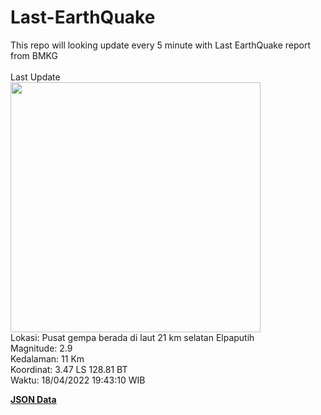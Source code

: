 # Last-EarthQuake
This repo will looking update every 5 minute with Last EarthQuake report from BMKG
<br>
<br>
Last Update
<br>
<img src="https://ews.bmkg.go.id/TEWS/data/20220418194310.mmi.jpg" width="400"/>
<br>
Lokasi: Pusat gempa berada di laut 21 km selatan Elpaputih <br>
Magnitude: 2.9 <br>
Kedalaman: 11 Km <br>
Koordinat: 3.47 LS 128.81 BT <br>
Waktu: 18/04/2022 19:43:10 WIB <br>

<a href="./data/data.json">**JSON Data**</a>
